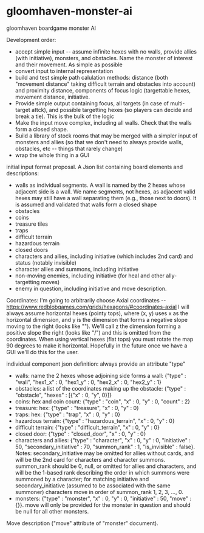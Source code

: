 # gloomhaven-monster-ai
gloomhaven boardgame monster AI

Development order:
* accept simple input -- assume infinite hexes with no walls, provide allies (with initiative), monsters, and obstacles.  Name the monster of interest and their movement.  As simple as possible
* convert input to internal representation
* build and test simple path calulation methods: distance (both "movement distance" taking difficult terrain and obstacles into account) and proximity distance, components of focus logic (targettable hexes, movement distance, initiative.
* Provide simple output containing focus, all targets (in case of multi-target attck), and possible targetting hexes (so players can decide and break a tie).  This is the bulk of the logic
* Make the input move complex, including all walls.  Check that the walls form a closed shape.
* Build a library of stock rooms that may be merged with a simpler input of monsters and allies (so that we don't need to always provide walls, obstacles, etc -- things that rarely change)
* wrap the whole thing in a GUI

initial input format proposal.  A Json list containing board elements and descriptions:
* walls as individual segments.  A wall is named by the 2 hexes whose adjacent side is a wall.  We name segments, not hexes, as adjacent valid hexes may still have a wall separating them (e.g., those next to doors).  It is assumed and validated that walls form a closed shape
* obstacles
* coins
* treasure tiles
* traps
* difficult terrain
* hazardous terrain
* closed doors
* characters and allies, including initiative (which includes 2nd card) and status (notably invisible)
* character allies and summons, including initiative
* non-moving enemies, including initiative (for heal and other ally-targetting moves)
* enemy in question, including initiative and move description.

Coordinates:
I'm going to arbitrarily choose Axial coordinates -- https://www.redblobgames.com/grids/hexagons/#coordinates-axial
I will always assume horizontal hexes (pointy tops), where (x, y) uses x as the horizontal dimension, and y is the dimension that forms a negative slope moving to the right (looks like "\").  We'll call z the dimension forming a positive slope the right (looks like "/") and this is omitted from the coordinates.
When using vertical hexes (flat tops) you must rotate the map 90 degrees to make it horizontal.  Hopefully in the future once we have a GUI we'll do this for the user.

individual component json definition: always provide an attribute "type"
* walls: name the 2 hexes whose adjoining side forms a wall: {"type" : "wall", "hex1_x" : 0, "hex1_y" : 0, "hex2_x" : 0, "hex2_y" : 1}
* obstacles: a list of the coordinates making up the obstacle: {"type" : "obstacle", "hexes" : [{"x" : 0, "y", 0}]}
* coins: hex and coin count: {"type" : "coin", "x" : 0, "y" : 0, "count" : 2}
* treasure: hex: {"type" : "treasure", "x" : 0, "y" : 0}
* traps: hex: {"type" : "trap", "x" : 0, "y" : 0}
* hazardous terrain: {"type" : "hazardous_terrain", "x" : 0, "y" : 0}
* difficult terrain: {"type" : "difficult_terrain", "x" : 0, "y" : 0}
* closed door: {"type" : "closed_door", "x" : 0, "y" : 0}
* characters and allies: {"type" : "character", "x" : 0, "y" : 0, "initiative" : 50, "secondary_initiative" : 70, "summon_rank" : 1, "is_invisible" : false}.  Notes: secondary_initiative may be omitted for allies without cards, and will be the 2nd card for characters and character summons.  summon_rank should be 0, null, or omitted for allies and characters, and will be the 1-based rank describing the order in which summons were summoned by a character; for matching initiative and secondary_initiative (assumed to be associated with the same summoner) characters move in order of summon_rank 1, 2, 3, ..., 0.
* monsters: {"type" : "monster", "x" : 0, "y" : 0, "initiative" : 50, "move" : {}}.  move will only be provided for the monster in question and should be null for all other monsters.

Move description ("move" attribute of "monster" document).
